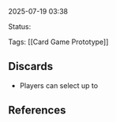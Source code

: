 2025-07-19 03:38

Status:

Tags: [[Card Game Prototype]]

## Discards
- Players can select up to 


## References
